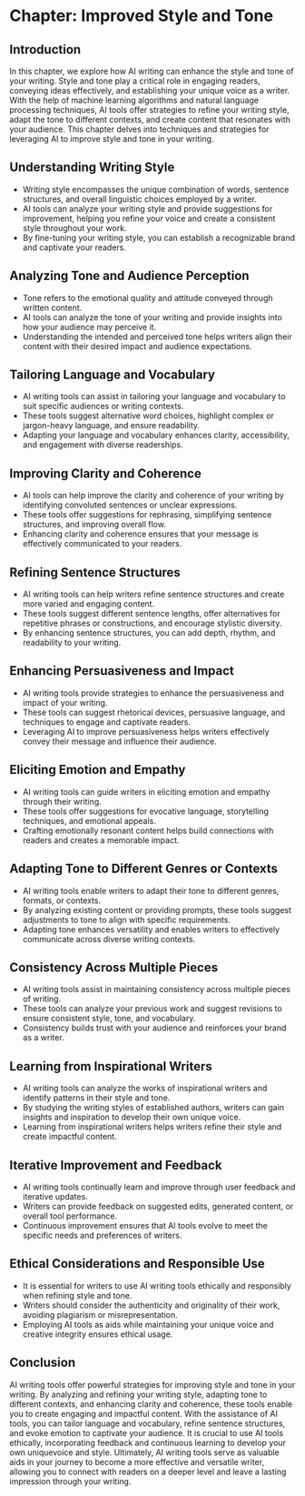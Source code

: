 Chapter: Improved Style and Tone
================================

Introduction
------------

In this chapter, we explore how AI writing can enhance the style and tone of your writing. Style and tone play a critical role in engaging readers, conveying ideas effectively, and establishing your unique voice as a writer. With the help of machine learning algorithms and natural language processing techniques, AI tools offer strategies to refine your writing style, adapt the tone to different contexts, and create content that resonates with your audience. This chapter delves into techniques and strategies for leveraging AI to improve style and tone in your writing.

Understanding Writing Style
---------------------------

* Writing style encompasses the unique combination of words, sentence structures, and overall linguistic choices employed by a writer.
* AI tools can analyze your writing style and provide suggestions for improvement, helping you refine your voice and create a consistent style throughout your work.
* By fine-tuning your writing style, you can establish a recognizable brand and captivate your readers.

Analyzing Tone and Audience Perception
--------------------------------------

* Tone refers to the emotional quality and attitude conveyed through written content.
* AI tools can analyze the tone of your writing and provide insights into how your audience may perceive it.
* Understanding the intended and perceived tone helps writers align their content with their desired impact and audience expectations.

Tailoring Language and Vocabulary
---------------------------------

* AI writing tools can assist in tailoring your language and vocabulary to suit specific audiences or writing contexts.
* These tools suggest alternative word choices, highlight complex or jargon-heavy language, and ensure readability.
* Adapting your language and vocabulary enhances clarity, accessibility, and engagement with diverse readerships.

Improving Clarity and Coherence
-------------------------------

* AI tools can help improve the clarity and coherence of your writing by identifying convoluted sentences or unclear expressions.
* These tools offer suggestions for rephrasing, simplifying sentence structures, and improving overall flow.
* Enhancing clarity and coherence ensures that your message is effectively communicated to your readers.

Refining Sentence Structures
----------------------------

* AI writing tools can help writers refine sentence structures and create more varied and engaging content.
* These tools suggest different sentence lengths, offer alternatives for repetitive phrases or constructions, and encourage stylistic diversity.
* By enhancing sentence structures, you can add depth, rhythm, and readability to your writing.

Enhancing Persuasiveness and Impact
-----------------------------------

* AI writing tools provide strategies to enhance the persuasiveness and impact of your writing.
* These tools can suggest rhetorical devices, persuasive language, and techniques to engage and captivate readers.
* Leveraging AI to improve persuasiveness helps writers effectively convey their message and influence their audience.

Eliciting Emotion and Empathy
-----------------------------

* AI writing tools can guide writers in eliciting emotion and empathy through their writing.
* These tools offer suggestions for evocative language, storytelling techniques, and emotional appeals.
* Crafting emotionally resonant content helps build connections with readers and creates a memorable impact.

Adapting Tone to Different Genres or Contexts
---------------------------------------------

* AI writing tools enable writers to adapt their tone to different genres, formats, or contexts.
* By analyzing existing content or providing prompts, these tools suggest adjustments to tone to align with specific requirements.
* Adapting tone enhances versatility and enables writers to effectively communicate across diverse writing contexts.

Consistency Across Multiple Pieces
----------------------------------

* AI writing tools assist in maintaining consistency across multiple pieces of writing.
* These tools can analyze your previous work and suggest revisions to ensure consistent style, tone, and vocabulary.
* Consistency builds trust with your audience and reinforces your brand as a writer.

Learning from Inspirational Writers
-----------------------------------

* AI writing tools can analyze the works of inspirational writers and identify patterns in their style and tone.
* By studying the writing styles of established authors, writers can gain insights and inspiration to develop their own unique voice.
* Learning from inspirational writers helps writers refine their style and create impactful content.

Iterative Improvement and Feedback
----------------------------------

* AI writing tools continually learn and improve through user feedback and iterative updates.
* Writers can provide feedback on suggested edits, generated content, or overall tool performance.
* Continuous improvement ensures that AI tools evolve to meet the specific needs and preferences of writers.

Ethical Considerations and Responsible Use
------------------------------------------

* It is essential for writers to use AI writing tools ethically and responsibly when refining style and tone.
* Writers should consider the authenticity and originality of their work, avoiding plagiarism or misrepresentation.
* Employing AI tools as aids while maintaining your unique voice and creative integrity ensures ethical usage.

Conclusion
----------

AI writing tools offer powerful strategies for improving style and tone in your writing. By analyzing and refining your writing style, adapting tone to different contexts, and enhancing clarity and coherence, these tools enable you to create engaging and impactful content. With the assistance of AI tools, you can tailor language and vocabulary, refine sentence structures, and evoke emotion to captivate your audience. It is crucial to use AI tools ethically, incorporating feedback and continuous learning to develop your own uniquevoice and style. Ultimately, AI writing tools serve as valuable aids in your journey to become a more effective and versatile writer, allowing you to connect with readers on a deeper level and leave a lasting impression through your writing.
